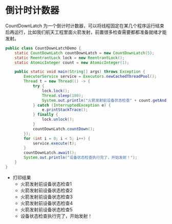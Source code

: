 # 倒计时计数器

CountDownLatch 为一个倒计时计数器，可以将线程固定在某几个程序运行结束后再运行，比如我们航天工程里面火箭发射，前置很多检查需要都都准备就绪才能发射。

```java 
public class CountDownLatchDemo {
    static CountDownLatch countDownLatch = new CountDownLatch(5);
    static ReentrantLock lock = new ReentrantLock();
    static AtomicInteger count = new AtomicInteger(1);

    public static void main(String[] args) throws Exception {
        ExecutorService service = Executors.newCachedThreadPool();
        Thread t = new Thread(() -> {
            try {
                lock.lock();
                Thread.sleep(100);
                System.out.println("火箭发射前设备状态检查" + count.getAndIncrement());
            } catch (InterruptedException e) {
                e.printStackTrace();
            } finally {
                lock.unlock();
            }
            countDownLatch.countDown();
        });
        for (int i = 0; i < 5; i++) {
            service.execute(t);
        }
        countDownLatch.await();
        System.out.println("设备状态检查执行完了，开始发射！");
    }
}

```

* 打印结果		
	* 火箭发射前设备状态检查1	
	* 火箭发射前设备状态检查2	
	* 火箭发射前设备状态检查3	
	* 火箭发射前设备状态检查4	
	* 火箭发射前设备状态检查5	
	* 设备状态检查执行完了，开始发射！
